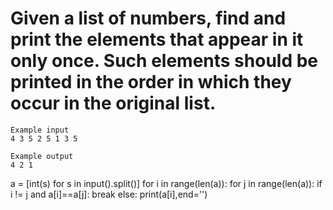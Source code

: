 # Given a list of numbers, find and print the elements that appear in it only once. Such elements should be printed in the order in which they occur in the original list.
~~~
Example input
4 3 5 2 5 1 3 5

Example output
4 2 1
~~~
a = [int(s) for s in input().split()]
for i in range(len(a)):
  for j in range(len(a)):
    if i != j and a[i]==a[j]:
      break 
  else:
    print(a[i],end='')
